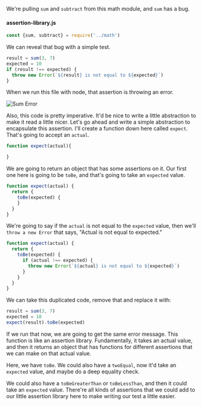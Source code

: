 We're pulling `sum` and `subtract` from this math module, and `sum` has a bug.

#### assertion-library.js
```javascript
const {sum, subtract} = require('../math')
```

We can reveal that bug with a simple test.

```javascript
result = sum(3, 7)
expected = 10
if (result !== expected) {
  throw new Error(`${result} is not equal to ${expected}`)
}
```

When we run this file with node, that assertion is throwing an error.

![Sum Error](http://res.cloudinary.com/dg3gyk0gu/image/upload/v1543907669/transcript-images/node-js-build-a-javascript-assertion-library-sum-error.png)

Also, this code is pretty imperative. It'd be nice to write a little abstraction to make it read a little nicer. Let's go ahead and write a simple abstraction to encapsulate this assertion. I'll create a function down here called `expect`. That's going to accept an `actual`.

```javascript
function expect(actual){

}
```

We are going to return an object that has some assertions on it. Our first one here is going to be `toBe`, and that's going to take an `expected` value.

```javascript
function expect(actual) {
  return {
    toBe(expected) {
    }
  }
}
```

We're going to say if the `actual` is not equal to the `expected` value, then we'll `throw a new Error` that says, "Actual is not equal to expected."

```javascript
function expect(actual) {
  return {
    toBe(expected) {
      if (actual !== expected) {
        throw new Error(`${actual} is not equal to ${expected}`)
      }
    }
  }
}
```

We can take this duplicated code, remove that and replace it with:

```javascript
result = sum(3, 7)
expected = 10
expect(result).toBe(expected)
```

If we run that now, we are going to get the same error message. This function is like an assertion library. Fundamentally, it takes an actual value, and then it returns an object that has functions for different assertions that we can make on that actual value.

Here, we have `toBe`. We could also have a `twoEqual`, now it'd take an `expected` value, and maybe do a deep equality check.

We could also have a `toBeGreaterThan` or `toBeLessThan`, and then it could take an `expected` value. There're all kinds of assertions that we could add to our little assertion library here to make writing our test a little easier.